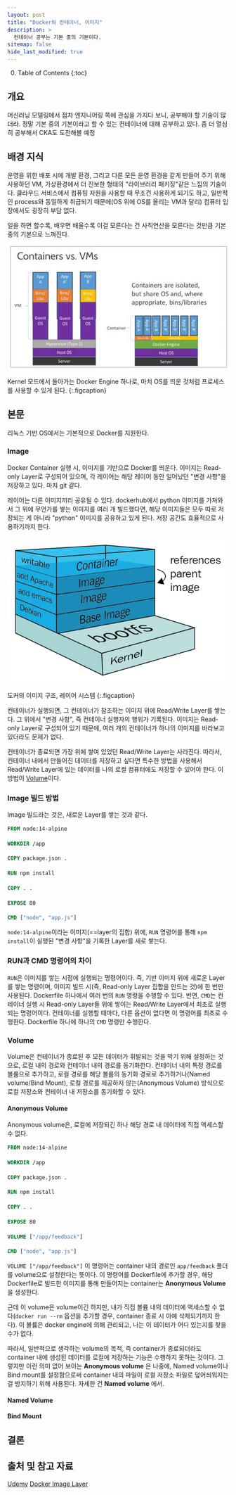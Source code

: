 ```yaml
---
layout: post
title: "Docker와 컨테이너, 이미지"
description: >
  컨테이너 공부는 기본 중의 기본이다.
sitemap: false
hide_last_modified: true
---
```



0. Table of Contents
{:toc}

## 개요

머신러닝 모델링에서 점차 엔지니어링 쪽에 관심을 가지다 보니, 공부해야 할 기술이 많더라. 정말 기본 중의 기본이라고 할 수 있는 컨테이너에 대해 공부하고 있다. 좀 더 열심히 공부해서 CKA도 도전해볼 예정


## 배경 지식

운영을 위한 배포 시에 개발 환경, 그리고 다른 모든 운영 환경을 같게 만들어 주기 위해 사용하던 VM, 가상환경에서 더 진보한 형태의 "라이브러리 패키징"같은 느낌의 기술이다. 클라우드 서비스에서 컴퓨팅 자원을 사용할 때 무조건 사용하게 되기도 하고, 일반적인 process와 동일하게 취급되기 때문에(OS 위에 OS를 올리는 VM과 달리) 컴퓨터 입장에서도 굉장히 부담 없다.

일을 하면 할수록, 배우면 배울수록 이걸 모른다는 건 사칙연산을 모른다는 것만큼 기본 중의 기본으로 느껴진다.

![vm-vs-docker-containers](/assets/img/myown/vm-vs-docker-containers.png)

Kernel 모드에서 돌아가는 Docker Engine 하나로, 마치 OS를 띄운 것처럼 프로세스를 사용할 수 있게 된다.
{:.figcaption}


## 본문

리눅스 기반 OS에서는 기본적으로 Docker를 지원한다.


### Image

Docker Container 실행 시, 이미지를 기반으로 Docker를 띄운다. 이미지는 Read-only Layer로 구성되어 있으며, 각 레이어는 해당 레이어 동안 일어났던 "변경 사항"을 저장하고 있다. 마치 git 같다.

레이어는 다른 이미지끼리 공유될 수 있다. dockerhub에서 python 이미지를 가져와서 그 위에 무언가를 쌓는 이미지를 여러 개 빌드했다면, 해당 이미지들은 모두 따로 저장되는 게 아니라 "python" 이미지를 공유하고 있게 된다. 저장 공간도 효율적으로 사용하기까지 한다.

![container-filesystem](/assets/img/myown/container-filesystem.jpg)

도커의 이미지 구조, 레이어 시스템
{:.figcaption}

컨테이너가 실행되면, 그 컨테이너가 참조하는 이미지 위에 Read/Write Layer를 쌓는다. 그 위에서 "변경 사항", 즉 컨테이너 실행자의 행위가 기록된다. 이미지는 Read-only Layer로 구성되어 있기 때문에, 여러 개의 컨테이너가 하나의 이미지를 바라보고 있더라도 문제가 없다.

컨테이너가 종료되면 가장 위에 쌓여 있었던 Read/Write Layer는 사라진다. 따라서, 컨테이너 내에서 만들어진 데이터를 저장하고 싶다면 특수한 방법을 사용해서 Read/Write Layer에 있는 데이터를 나의 로컬 컴퓨터에도 저장할 수 있어야 한다. 이 방법이 [Volume](#volume)이다.


### Image 빌드 방법

Image 빌드라는 것은, 새로운 Layer를 쌓는 것과 같다.

~~~Dockerfile
FROM node:14-alpine

WORKDIR /app

COPY package.json .

RUN npm install

COPY . .

EXPOSE 80

CMD ["node", "app.js"]
~~~

`node:14-alpine`이라는 이미지(==layer의 집합) 위에, `RUN` 명령어를 통해 `npm install`이 실행된 "변경 사항"을 기록한 Layer를 새로 쌓는다.


### RUN과 CMD 명령어의 차이

`RUN`은 이미지를 쌓는 시점에 실행되는 명령어이다. 즉, 기반 이미지 위에 새로운 Layer를 쌓는 명령이며, 이미지 빌드 시(즉, Read-only Layer 집합을 만드는 것)에 한 번만 사용된다. Dockerfile 하나에서 여러 번의 `RUN` 명령을 수행할 수 있다. 반면, `CMD`는 컨테이너 실행 시 Read-only Layer들 위에 쌓이는 Read/Write Layer에서 최초로 실행되는 명령어이다. 컨테이너를 실행할 때마다, 다른 옵션이 없다면 이 명령어를 최초로 수행한다. Dockerfile 하나에 하나의 `CMD` 명령만 수행한다.


### Volume

Volume은 컨테이너가 종료된 후 모든 데이터가 휘발되는 것을 막기 위해 설정하는 것으로, 로컬 내의 경로와 컨테이너 내의 경로를 동기화한다. 컨테이너 내의 특정 경로를 볼륨으로 추가하고, 로컬 경로를 해당 볼륨의 동기화 경로로 추가하거나(Named volume/Bind Mount), 로컬 경로를 제공하지 않는(Anonymous Volume) 방식으로 로컬 저장소와 컨테이너 내 저장소를 동기화할 수 있다.


#### Anonymous Volume

Anonymous volume은, 로컬에 저장되긴 하나 해당 경로 내 데이터에 직접 액세스할 수 없다.

~~~Dockerfile
FROM node:14-alpine

WORKDIR /app

COPY package.json .

RUN npm install

COPY . .

EXPOSE 80

VOLUME ["/app/feedback"]

CMD ["node", "app.js"]
~~~

`VOLUME ["/app/feedback"]` 이 명령어는 container 내의 경로인 `app/feedback` 폴더를 volume으로 설정한다는 뜻이다. 이 명령어를 Dockerfile에 추가할 경우, 해당 Dockerfile로 빌드한 이미지를 통해 만들어지는 container는 __Anonymous Volume__ 을 생성한다. 

근데 이 volume은 volume이긴 하지만, 내가 직접 볼륨 내의 데이터에 액세스할 수 없다(`docker run --rm` 옵션을 추가할 경우, container 종료 시 아예 삭제되기까지 한다). 이 볼륨은 docker engine에 의해 관리되고, 나는 이 데이터가 어디 있는지를 찾을 수가 없다. 

따라서, 일반적으로 생각하는 volume의 목적, 즉 container가 종료되더라도 container 내에 생성된 데이터를 로컬에 저장하는 기능은 수행하지 못하는 것이다. 그렇지만 이런 의미 없어 보이는 __Anonymous volume__ 은 나중에, Named volume이나 Bind mount를 설정함으로써 container 내의 파일이 로컬 저장소 파일로 덮어씌워지는 걸 방지하기 위해 사용된다. 자세한 건 __Named volume__ 에서.


#### Named Volume


#### Bind Mount



## 결론



## 출처 및 참고 자료

[Udemy](https://www.udemy.com/course/docker-kubernetes-2022)
[Docker Image Layer](https://creboring.net/blog/how-docker-divide-image-layer/)